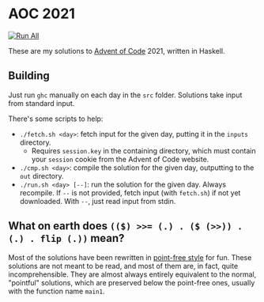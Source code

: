 # AOC 2021

[![Run All](https://github.com/eutro/aoc2021/actions/workflows/run.yml/badge.svg)](https://github.com/eutro/aoc2021/actions/workflows/run.yml)

These are my solutions to [Advent of Code](https://adventofcode.com)
2021, written in Haskell.

## Building

Just run `ghc` manually on each day in the `src` folder.
Solutions take input from standard input.

There's some scripts to help:

- `./fetch.sh <day>`: fetch input for the given day, putting it in the
  `inputs` directory.
  - Requires `session.key` in the containing directory, which must
    contain your `session` cookie from the Advent of Code website.
- `./cmp.sh <day>`: compile the solution for the given day,
  outputting to the `out` directory.
- `./run.sh <day> [--]`: run the solution for the given day. Always
  recompile. If `--` is not provided, fetch input (with `fetch.sh`) if
  not yet downloaded. With `--`, just read input from stdin.

## What on earth does `(($) >>= (.) . ($ (>>)) . (.) . flip (.))` mean?

Most of the solutions have been rewritten in [point-free
style](https://en.wikipedia.org/wiki/Tacit_programming) for fun.
These solutions are not meant to be read, and most of them are, in
fact, quite incomprehensible. They are almost always entirely
equivalent to the normal, "pointful" solutions, which are preserved
below the point-free ones, usually with the function name `main1`.

